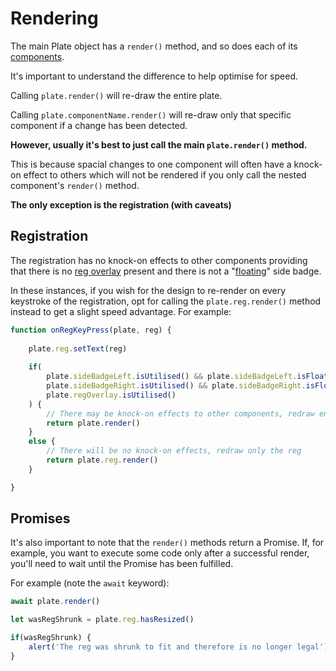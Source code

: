 # Rendering

The main Plate object has a `render()` method, and so does each of its [components](objects.md).

It's important to understand the difference to help optimise for speed.

Calling `plate.render()` will re-draw the entire plate.

Calling `plate.componentName.render()` will re-draw only that specific component if a change has been detected.

**However, usually it's best to just call the main `plate.render()` method.**

This is because spacial changes to one component will often have a knock-on effect to others which will not be rendered if you only call the nested component's `render()` method.

**The only exception is the registration (with caveats)**

## Registration

The registration has no knock-on effects to other components providing that there is no [reg overlay](examples/oblongs.md#standard-oblong-3d-effect) present and there is not a "[floating](components/side-badge.md#setfloating)" side badge.

In these instances, if you wish for the design to re-render on every keystroke of the registration, opt for calling the `plate.reg.render()` method instead to get a slight speed advantage. For example:

```javascript
function onRegKeyPress(plate, reg) {
    
    plate.reg.setText(reg)
    
    if(
        plate.sideBadgeLeft.isUtilised() && plate.sideBadgeLeft.isFloating() ||
        plate.sideBadgeRight.isUtilised() && plate.sideBadgeRight.isFloating() ||
        plate.regOverlay.isUtilised()
    ) {
        // There may be knock-on effects to other components, redraw entire plate
        return plate.render()
    }
    else {
        // There will be no knock-on effects, redraw only the reg
        return plate.reg.render()
    }

}
```
## Promises

It's also important to note that the `render()` methods return a Promise. If, for example, you want to execute some code only after a successful render, you'll need to wait until the Promise has been fulfilled.

For example (note the `await` keyword):

```javascript
await plate.render()

let wasRegShrunk = plate.reg.hasResized()

if(wasRegShrunk) {
    alert('The reg was shrunk to fit and therefore is no longer legal')
}
```